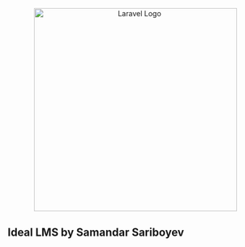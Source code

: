 <p align="center"><a href="https://ideal-study.uz" target="_blank"><img src="https://maktab.ideal-study.uz/logo-white.png" width="400" alt="Laravel Logo"></a></p>


## Ideal LMS by Samandar Sariboyev

